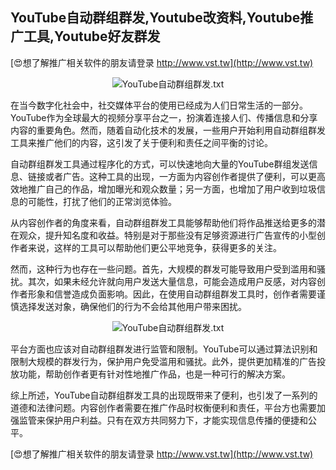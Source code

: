 ## **YouTube自动群组群发,Youtube改资料,Youtube推广工具,Youtube好友群发**

[😍想了解推广相关软件的朋友请登录 http://www.vst.tw](http://www.vst.tw)

 <center><img src="https://vst.tw/MP4/tuiguang/png/8.png" alt="YouTube自动群组群发.txt"></center>

在当今数字化社会中，社交媒体平台的使用已经成为人们日常生活的一部分。YouTube作为全球最大的视频分享平台之一，扮演着连接人们、传播信息和分享内容的重要角色。然而，随着自动化技术的发展，一些用户开始利用自动群组群发工具来推广他们的内容，这引发了关于便利和责任之间平衡的讨论。

自动群组群发工具通过程序化的方式，可以快速地向大量的YouTube群组发送信息、链接或者广告。这种工具的出现，一方面为内容创作者提供了便利，可以更高效地推广自己的作品，增加曝光和观众数量；另一方面，也增加了用户收到垃圾信息的可能性，打扰了他们的正常浏览体验。

从内容创作者的角度来看，自动群组群发工具能够帮助他们将作品推送给更多的潜在观众，提升知名度和收益。特别是对于那些没有足够资源进行广告宣传的小型创作者来说，这样的工具可以帮助他们更公平地竞争，获得更多的关注。

然而，这种行为也存在一些问题。首先，大规模的群发可能导致用户受到滥用和骚扰。其次，如果未经允许就向用户发送大量信息，可能会造成用户反感，对内容创作者形象和信誉造成负面影响。因此，在使用自动群组群发工具时，创作者需要谨慎选择发送对象，确保他们的行为不会给其他用户带来困扰。

 <center><img src="https://vst.tw/MP4/tuiguang/png/1.png" alt="YouTube自动群组群发.txt"></center>

平台方面也应该对自动群组群发进行监管和限制。YouTube可以通过算法识别和限制大规模的群发行为，保护用户免受滥用和骚扰。此外，提供更加精准的广告投放功能，帮助创作者更有针对性地推广作品，也是一种可行的解决方案。

综上所述，YouTube自动群组群发工具的出现既带来了便利，也引发了一系列的道德和法律问题。内容创作者需要在推广作品时权衡便利和责任，平台方也需要加强监管来保护用户利益。只有在双方共同努力下，才能实现信息传播的便捷和公平。

[😍想了解推广相关软件的朋友请登录 http://www.vst.tw](http://www.vst.tw)




